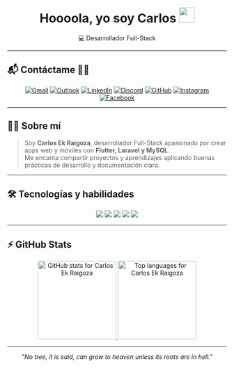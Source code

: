 <div align="center">
  <h1><b>Hoooola, yo soy Carlos</b> <img src="https://media.giphy.com/media/hvRJCLFzcasrR4ia7z/giphy.gif" width="35"></h1>
  <p>💻 Desarrollador Full-Stack
</div>

---

## 📬 Contáctame 🙋‍♂️
<p align="center">
  <a href="mailto:carlosroberto2624@gmail.com"><img src="https://img.icons8.com/bubbles/50/000000/gmail.png" alt="Gmail"/></a>
  <a href="mailto:carlosekraigoza@hotmail.com"><img src="https://img.icons8.com/bubbles/50/000000/new-post.png" alt="Outlook"/></a>
  <a href="https://www.linkedin.com/in/carlos-ek-raigoza/" target="_blank"><img src="https://img.icons8.com/bubbles/50/000000/linkedin.png" alt="LinkedIn"/></a>
  <a href="https://discord.gg/dB8fFHuY36"><img src="https://img.icons8.com/bubbles/50/000000/discord-logo.png" alt="Discord"/></a>
  <a href="https://github.com/CarlosEkRaigoza" target="_blank"><img src="https://img.icons8.com/bubbles/50/000000/github.png" alt="GitHub"/></a>
  <a href="https://instagram.com/holayosoy_carlos/" target="_blank"><img src="https://img.icons8.com/bubbles/50/000000/instagram.png" alt="Instagram"/></a>
  <a href="https://facebook.com/carlos.roberto.719651" target="_blank"><img src="https://img.icons8.com/bubbles/50/000000/facebook-new.png" alt="Facebook"/></a>
</p>

---

## 👨‍💻 Sobre mí

> Soy **Carlos Ek Raigoza**, desarrollador Full-Stack apasionado por crear apps web y móviles con **Flutter, Laravel y MySQL**.  
> Me encanta compartir proyectos y aprendizajes aplicando buenas prácticas de desarrollo y documentación clara.

---

## 🛠️ Tecnologías y habilidades

<p align="center">
  <img src="https://img.shields.io/badge/Flutter-02569B?style=for-the-badge&logo=flutter&logoColor=white" />
  <img src="https://img.shields.io/badge/Laravel-FC3A2D?style=for-the-badge&logo=laravel&logoColor=white" />
  <img src="https://img.shields.io/badge/MySQL-4479A1?style=for-the-badge&logo=mysql&logoColor=white" />
  <img src="https://img.shields.io/badge/Git-F05032?style=for-the-badge&logo=git&logoColor=white" />
  <img src="https://img.shields.io/badge/GitHub-181717?style=for-the-badge&logo=github&logoColor=white" />
</p>

---

## ⚡ GitHub Stats

<p align="center">
  <a href="https://github.com/CarlosEkRaigoza" target="_blank">
    <img height="180em" src="https://github-readme-stats-eight-theta.vercel.app/api?username=CarlosEkRaigoza&show_icons=true&theme=algolia&include_all_commits=true&count_private=true" alt="GitHub stats for Carlos Ek Raigoza"/>
    <img height="180em" src="https://github-readme-stats-eight-theta.vercel.app/api/top-langs/?username=CarlosEkRaigoza&layout=compact&langs_count=8&theme=algolia" alt="Top languages for Carlos Ek Raigoza"/>
  </a>
</p>

---

<p align="center">
  <i>"No tree, it is said, can grow to heaven unless its roots are in hell."</i>
</p>
